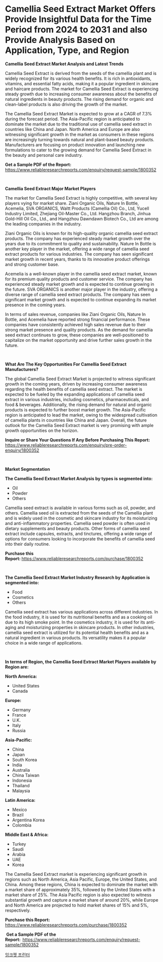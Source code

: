<p><h1>Camellia Seed Extract Market Offers Provide Insightful Data for the Time Period from 2024 to 2031 and also Provide Analysis Based on Application, Type, and Region</h1></p><p><strong>Camellia Seed Extract Market Analysis and Latest Trends</strong></p>
<p><p>Camellia Seed Extract is derived from the seeds of the camellia plant and is widely recognized for its various health benefits. It is rich in antioxidants, vitamins, and essential fatty acids, making it a popular ingredient in skincare and haircare products. The market for Camellia Seed Extract is experiencing steady growth due to increasing consumer awareness about the benefits of natural ingredients in beauty products. The rising demand for organic and clean-label products is also driving the growth of the market.</p><p>The Camellia Seed Extract Market is expected to grow at a CAGR of 7.3% during the forecast period. The Asia-Pacific region is anticipated to dominate the market due to the traditional use of camellia seed extract in countries like China and Japan. North America and Europe are also witnessing significant growth in the market as consumers in these regions are increasingly turning towards natural and plant-based beauty products. Manufacturers are focusing on product innovation and launching new formulations to cater to the growing demand for Camellia Seed Extract in the beauty and personal care industry.</p></p>
<p><strong>Get a Sample PDF of the Report:&nbsp;</strong> <a href="https://www.reliableresearchreports.com/enquiry/request-sample/1800352">https://www.reliableresearchreports.com/enquiry/request-sample/1800352</a></p>
<p>&nbsp;</p>
<p><strong>Camellia Seed Extract Major Market Players</strong></p>
<p><p>The market for Camellia Seed Extract is highly competitive, with several key players vying for market share. Ziani Organic Oils, Nature In Bottle, Acemelia, SVA ORGANICS, Waltt Products (Camellia Oil) Co., Ltd, Yucell Industry Limited, Zhejiang Oil-Master Co., Ltd. Hangzhou Branch, Jinhua Gold-Hill Oil Co., Ltd., and Hangzhou Dawndawn Biotech Co., Ltd are among the leading companies in the industry.</p><p>Ziani Organic Oils is known for its high-quality organic camellia seed extract products. The company has experienced steady market growth over the years due to its commitment to quality and sustainability. Nature In Bottle is another key player in the market, offering a wide range of camellia seed extract products for various industries. The company has seen significant market growth in recent years, thanks to its innovative product offerings and strong customer base.</p><p>Acemelia is a well-known player in the camellia seed extract market, known for its premium quality products and customer service. The company has experienced steady market growth and is expected to continue growing in the future. SVA ORGANICS is another major player in the industry, offering a diverse range of camellia seed extract products. The company has seen significant market growth and is expected to continue expanding its market presence in the coming years.</p><p>In terms of sales revenue, companies like Ziani Organic Oils, Nature In Bottle, and Acemelia have reported strong financial performance. These companies have consistently achieved high sales revenue due to their strong market presence and quality products. As the demand for camellia seed extract continues to grow, these companies are well-positioned to capitalize on the market opportunity and drive further sales growth in the future.</p></p>
<p>&nbsp;</p>
<p><strong>What Are The Key Opportunities For Camellia Seed Extract Manufacturers?</strong></p>
<p><p>The global Camellia Seed Extract Market is projected to witness significant growth in the coming years, driven by increasing consumer awareness regarding the health benefits of camellia seed extract. The market is expected to be fueled by the expanding applications of camellia seed extract in various industries, including cosmetics, pharmaceuticals, and food & beverages. Additionally, the rising demand for natural and organic products is expected to further boost market growth. The Asia-Pacific region is anticipated to lead the market, owing to the widespread cultivation of camellia plants in countries like China and Japan. Overall, the future outlook for the Camellia Seed Extract market is very promising with ample growth opportunities on the horizon.</p></p>
<p><strong>Inquire or Share Your Questions If Any Before Purchasing This Report:</strong> <a href="https://www.reliableresearchreports.com/enquiry/pre-order-enquiry/1800352">https://www.reliableresearchreports.com/enquiry/pre-order-enquiry/1800352</a></p>
<p>&nbsp;</p>
<p><strong>Market Segmentation</strong></p>
<p><strong>The Camellia Seed Extract Market Analysis by types is segmented into:</strong></p>
<p><ul><li>Oil</li><li>Powder</li><li>Others</li></ul></p>
<p><p>Camellia seed extract is available in various forms such as oil, powder, and others. Camellia seed oil is extracted from the seeds of the Camellia plant and is widely used in the cosmetic and skincare industry for its moisturizing and anti-inflammatory properties. Camellia seed powder is often used in dietary supplements and beauty products. Other forms of camellia seed extract include capsules, extracts, and tinctures, offering a wide range of options for consumers looking to incorporate the benefits of camellia seed into their daily routine.</p></p>
<p><strong>Purchase this Report:&nbsp;</strong><a href="https://www.reliableresearchreports.com/purchase/1800352">https://www.reliableresearchreports.com/purchase/1800352</a></p>
<p>&nbsp;</p>
<p><strong>The Camellia Seed Extract Market Industry Research by Application is segmented into:</strong></p>
<p><ul><li>Food</li><li>Cosmetics</li><li>Others</li></ul></p>
<p><p>Camellia seed extract has various applications across different industries. In the food industry, it is used for its nutritional benefits and as a cooking oil due to its high smoke point. In the cosmetics industry, it is used for its anti-aging and moisturizing properties in skincare products. In other industries, camellia seed extract is utilized for its potential health benefits and as a natural ingredient in various products. Its versatility makes it a popular choice in a wide range of applications.</p></p>
<p>&nbsp;</p>
<p><strong>In terms of Region, the Camellia Seed Extract Market Players available by Region are:</strong></p>
<p>
    <p> <strong> North America: </strong>
        <ul>
            <li>United States</li>
            <li>Canada</li>
        </ul>
        </p> 
    <p> <strong> Europe: </strong>
        <ul>
            <li>Germany</li>
            <li>France</li>
            <li>U.K.</li>
            <li>Italy</li>
            <li>Russia</li>
        </ul>
        </p> 
    <p> <strong> Asia-Pacific: </strong>
        <ul>
            <li>China</li>
            <li>Japan</li>
            <li>South Korea</li>
            <li>India</li>
            <li>Australia</li>
            <li>China Taiwan</li>
            <li>Indonesia</li>
            <li>Thailand</li>
            <li>Malaysia</li>
        </ul>
        </p> 
    <p> <strong> Latin America: </strong>
        <ul>
            <li>Mexico</li>
            <li>Brazil</li>
            <li>Argentina Korea</li>
            <li>Colombia</li>
        </ul>
        </p> 
    <p> <strong> Middle East & Africa: </strong>
        <ul>
            <li>Turkey</li>
            <li>Saudi</li>
            <li>Arabia</li>
            <li>UAE</li>
            <li>Korea</li>
        </ul>
    </p>
    </p>
<p><p>The Camellia Seed Extract market is experiencing significant growth in regions such as North America, Asia Pacific, Europe, the United States, and China. Among these regions, China is expected to dominate the market with a market share of approximately 35%, followed by the United States with a market share of 25%. The Asia Pacific region is also expected to witness substantial growth and capture a market share of around 20%, while Europe and North America are projected to hold market shares of 15% and 5%, respectively.</p></p>
<p><strong>Purchase this Report: </strong><a href="https://www.reliableresearchreports.com/purchase/1800352">https://www.reliableresearchreports.com/purchase/1800352</a></p>
<p>&nbsp;<strong>Get a Sample PDF of the Report:&nbsp;&nbsp;</strong><a href="https://www.reliableresearchreports.com/enquiry/request-sample/1800352">https://www.reliableresearchreports.com/enquiry/request-sample/1800352</a></p>
<p><strong></strong></p>
<p><p><a href="https://github.com/oajzkywllm460/Market-Research-Report-List-1/blob/main/7140028192012.md">잉크젯 프린터</a></p></p>
